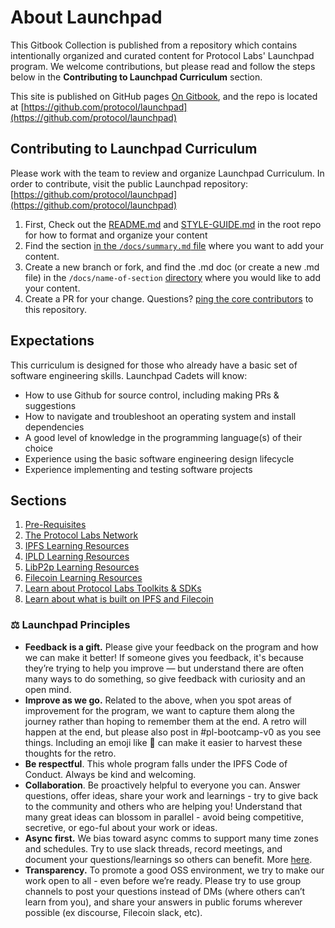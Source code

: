 # About Launchpad

This Gitbook Collection is published from a repository which contains intentionally organized and curated content for Protocol Labs' Launchpad program. We welcome contributions, but please read and follow the steps below in the **Contributing to Launchpad Curriculum** section.

This site is published on GitHub pages [On Gitbook](https://app.gitbook.com/o/-L\_E2woSLfhpBp2IPz9k/s/dJC0yfHL6n4VMktmNXWq/), and the repo is located at [https://github.com/protocol/launchpad](https://github.com/protocol/launchpad)

## Contributing to Launchpad Curriculum

Please work with the team to review and organize Launchpad Curriculum. In order to contribute, visit the public Launchpad repository: [https://github.com/protocol/launchpad](https://github.com/protocol/launchpad)

1. First, Check out the [README.md](https://github.com/protocol/launchpad) and [STYLE-GUIDE.md](../STYLE-GUIDE.md) in the root repo for how to format and organize your content
2. Find the section [in the `/docs/summary.md` file](https://raw.githubusercontent.com/protocol/launchpad/main/docs/summary.md) where you want to add your content.
3. Create a new branch or fork, and find the .md doc (or create a new .md file) in the `/docs/name-of-section` [directory](https://github.com/protocol/launchpad/tree/main/docs) where you would like to add your content.
4. Create a PR for your change. Questions? [ping the core contributors](https://github.com/protocol/launchpad/graphs/contributors) to this repository.

## Expectations

This curriculum is designed for those who already have a basic set of software engineering skills. Launchpad Cadets will know:

* How to use Github for source control, including making PRs & suggestions
* How to navigate and troubleshoot an operating system and install dependencies
* A good level of knowledge in the programming language(s) of their choice
* Experience using the basic software engineering design lifecycle
* Experience implementing and testing software projects

## Sections

1. [Pre-Requisites](pre-requisites/about.md)
2. [The Protocol Labs Network](protocol-labs-network/about.md)
3. [IPFS Learning Resources](broken-reference)
4. [IPLD Learning Resources](ipld/about.md)
5. [LibP2p Learning Resources](built-on-ipfs-filecoin/about.md)
6. [Filecoin Learning Resources](protocol-labs-toolkits-sdks/about.md)
7. [Learn about Protocol Labs Toolkits & SDKs](libp2p/about.md)
8. [Learn about what is built on IPFS and Filecoin](filecoin/about.md)

### ⚖️ Launchpad Principles

* **Feedback is a gift.** Please give your feedback on the program and how we can make it better! If someone gives you feedback, it's because they’re trying to help you improve — but understand there are often many ways to do something, so give feedback with curiosity and an open mind.
* **Improve as we go.** Related to the above, when you spot areas of improvement for the program, we want to capture them along the journey rather than hoping to remember them at the end. A retro will happen at the end, but please also post in #pl-bootcamp-v0 as you see things. Including an emoji like 🤔 can make it easier to harvest these thoughts for the retro.
* **Be respectful**. This whole program falls under the IPFS Code of Conduct. Always be kind and welcoming.
* **Collaboration**. Be proactively helpful to everyone you can. Answer questions, offer ideas, share your work and learnings - try to give back to the community and others who are helping you! Understand that many great ideas can blossom in parallel - avoid being competitive, secretive, or ego-ful about your work or ideas.
* **Async first.** We bias toward async comms to support many time zones and schedules. Try to use slack threads, record meetings, and document your questions/learnings so others can benefit. More [here](https://app.gitbook.com/s/-M4ooPzkIHGnAcvo99dy/how-we-work/async-work).
* **Transparency.** To promote a good OSS environment, we try to make our work open to all - even before we’re ready. Please try to use group channels to post your questions instead of DMs (where others can’t learn from you), and share your answers in public forums wherever possible (ex discourse, Filecoin slack, etc).
